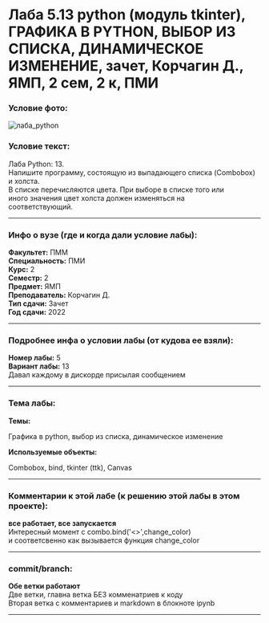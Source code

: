 # Лаба 5.13 python (модуль tkinter), ГРАФИКА В PYTHON, ВЫБОР ИЗ СПИСКА, ДИНАМИЧЕСКОЕ ИЗМЕНЕНИЕ, зачет, Корчагин Д., ЯМП, 2 сем, 2 к, ПМИ

<h3>Условие фото:</h3>

![лаба_python](https://user-images.githubusercontent.com/72470327/173565009-fdaae605-f291-4c64-a3e8-2cd1b61acfb9.png)


<h3>Условие текст:</h3>
<p>
  Лаба Python: 13. <br/> 
  Напишите программу, состоящую из выпадающего списка (Combobox) и холста. <br/>
  В списке перечисляются цвета. При выборе в списке того или<br/>
  иного значения цвет холста должен изменяться на<br/>
  соответствующий.<br/>
</p>

<hr />
<h3>Инфо о вузе (где и когда дали условие лабы):</h3>
<b>Факультет:</b> ПММ
<br/>
<b>Специальность:</b> ПМИ
<br/>
<b>Курс:</b> 2
<br/>
<b>Семестр:</b> 2
<br/>
<b>Предмет:</b> ЯМП
<br/>
<b>Преподаватель:</b> Корчагин Д.
<br/>
<b>Тип сдачи:</b> Зачет
<br/>
<b>Год сдачи:</b> 2022

<hr />
<h3>Подробнее инфа о условии лабы (от кудова ее взяли):</h3>
<b>Номер лабы:</b> 5
<br/>
<b>Вариант лабы:</b> 13
<br/>
Давал каждому в дискорде присылая сообщением

<hr />

<h3>Тема лабы:</h3>
<b>Темы:</b> 
<p>
  Графика в python, выбор из списка, динамическое изменение
</p>
<b>Используемые объекты:</b>
<p>
  Combobox, bind, tkinter (ttk), Canvas
</p>

<hr />

<h3>Комментарии к этой лабе (к решению этой лабы в этом проекте):</h3>
<p>
 <b>все работает, все запускается</b> <br/>
  Интересный момент с combo.bind('<<ComboboxSelected>>',change_color) <br/>  
  и соответсвенно как вызывается функция change_color 
</p>

<hr />

<h3>commit/branch:</h3>
<p>
  <b>Обе ветки работают</b> <br/>
  Две ветки, главна ветка БЕЗ комменатриев к коду <br/>
  Вторая ветка с комментариев и markdown в блокноте ipynb
</p>

<hr />


